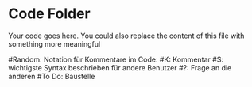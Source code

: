 # Code Folder 

Your code goes here. You could also replace the content of this file with something more meaningful

#Random: 
Notation für Kommentare im Code:
#K: Kommentar
#S: wichtigste Syntax beschrieben für andere Benutzer
#?: Frage an die anderen
#To Do: Baustelle

